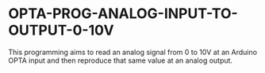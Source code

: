 # OPTA-PROG-ANALOG-INPUT-TO-OUTPUT-0-10V
This programming aims to read an analog signal from 0 to 10V at an Arduino OPTA input and then reproduce that same value at an analog output.
